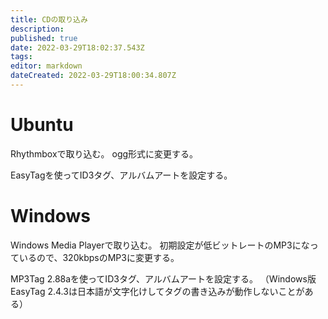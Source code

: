 ```yaml
---
title: CDの取り込み
description: 
published: true
date: 2022-03-29T18:02:37.543Z
tags: 
editor: markdown
dateCreated: 2022-03-29T18:00:34.807Z
---
```


# Ubuntu

Rhythmboxで取り込む。
ogg形式に変更する。

EasyTagを使ってID3タグ、アルバムアートを設定する。

# Windows

Windows Media Playerで取り込む。
初期設定が低ビットレートのMP3になっているので、320kbpsのMP3に変更する。

MP3Tag 2.88aを使ってID3タグ、アルバムアートを設定する。
（Windows版EasyTag 2.4.3は日本語が文字化けしてタグの書き込みが動作しないことがある）
